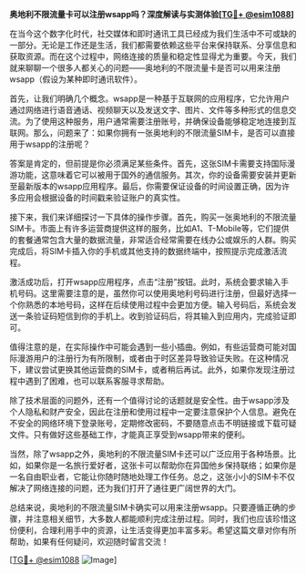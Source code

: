 **奥地利不限流量卡可以注册wsapp吗？深度解读与实测体验[[TG💪+ @esim1088](https://t.me/s/esim1088)]**

在当今这个数字化时代，社交媒体和即时通讯工具已经成为我们生活中不可或缺的一部分。无论是工作还是生活，我们都需要依赖这些平台来保持联系、分享信息和获取资源。而在这个过程中，网络连接的质量和稳定性显得尤为重要。今天，我们就来聊聊一个很多人都关心的问题——奥地利的不限流量卡是否可以用来注册wsapp（假设为某种即时通讯软件）。

首先，让我们明确几个概念。wsapp是一种基于互联网的应用程序，它允许用户通过网络进行语音通话、视频聊天以及发送文字、图片、文件等多种形式的信息交流。为了使用这种服务，用户通常需要注册账号，并确保设备能够稳定地连接到互联网。那么，问题来了：如果你拥有一张奥地利的不限流量SIM卡，是否可以直接用于wsapp的注册呢？

答案是肯定的，但前提是你必须满足某些条件。首先，这张SIM卡需要支持国际漫游功能，这意味着它可以被用于国外的通信服务。其次，你的设备需要安装并更新至最新版本的wsapp应用程序。最后，你需要保证设备的时间设置正确，因为许多应用会根据设备的时间戳来验证账户的真实性。

接下来，我们来详细探讨一下具体的操作步骤。首先，购买一张奥地利的不限流量SIM卡。市面上有许多运营商提供这样的服务，比如A1、T-Mobile等，它们提供的套餐通常包含大量的数据流量，非常适合经常需要在线办公或娱乐的人群。购买完成后，将SIM卡插入你的手机或其他支持的数据终端中，按照提示完成激活流程。

激活成功后，打开wsapp应用程序，点击“注册”按钮。此时，系统会要求输入手机号码。这里需要注意的是，虽然你可以使用奥地利号码进行注册，但最好选择一个你熟悉的本地号码，这样在后续使用过程中会更加方便。输入号码后，系统会发送一条验证码短信到你的手机上。收到验证码后，将其输入到应用内，完成验证即可。

值得注意的是，在实际操作中可能会遇到一些小插曲。例如，有些运营商可能对国际漫游用户的注册行为有所限制，或者由于时区差异导致验证失败。在这种情况下，建议尝试更换其他运营商的SIM卡，或者稍后再试。此外，如果你发现注册过程中遇到了困难，也可以联系客服寻求帮助。

除了技术层面的问题外，还有一个值得讨论的话题就是安全性。由于wsapp涉及个人隐私和财产安全，因此在注册和使用过程中一定要注意保护个人信息。避免在不安全的网络环境下登录账号，定期修改密码，不要随意点击不明链接或下载可疑文件。只有做好这些基础工作，才能真正享受到wsapp带来的便利。

当然，除了wsapp之外，奥地利的不限流量SIM卡还可以广泛应用于各种场景。比如，如果你是一名旅行爱好者，这张卡可以帮助你在异国他乡保持联络；如果你是一名自由职业者，它能让你随时随地处理工作任务。总之，这张小小的SIM卡不仅解决了网络连接的问题，还为我们打开了通往更广阔世界的大门。

总结来说，奥地利的不限流量SIM卡确实可以用来注册wsapp。只要遵循正确的步骤，并注意相关细节，大多数人都能顺利完成注册过程。同时，我们也应该珍惜这份便利，合理利用手中的资源，让生活变得更加丰富多彩。希望这篇文章对你有所帮助，如果有任何疑问，欢迎随时留言交流！

[[TG💪+ @esim1088](https://t.me/s/esim1088) ![Image](https://i.postimg.cc/4NQfJmqS/Snipaste-2025-05-13-00-14-12.png)]